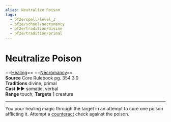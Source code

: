 ```yaml
---
alias: Neutralize Poison
tags:
  - pf2e/spell/level_3
  - pf2e/school/necromancy
  - pf2e/tradition/divine
  - pf2e/tradition/primal
---
```


# Neutralize Poison

==[Healing](Healing.md)== ==[Necromancy](Necromancy.md)==  
__Source__ Core Rulebook pg. 354 3.0  
**Traditions** divine, primal  
**Cast** ►► somatic, verbal  
**Range** touch; **Targets** 1 creature

---

You pour healing magic through the target in an attempt to cure one poison afflicting it. Attempt a [counteract](Counteracting.md) check against the poison.
